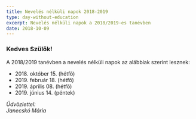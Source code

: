 ```yaml
---
title: Nevelés nélküli napok 2018-2019
type: day-without-education
excerpt: Nevelés nélküli napok a 2018/2019-es tanévben
date: 2018-10-09
---
```


### Kedves Szülők!

A 2018/2019 tanévben a nevelés nélküli napok az alábbiak szerint lesznek:

- 2018\. október 15. (hétfő)
- 2019\. február 18. (hétfő)
- 2019\. április 08. (hétfő)
- 2019\. június 14. (péntek)

*Üdvözlettel:*<br>
*Janecskó Mária*
